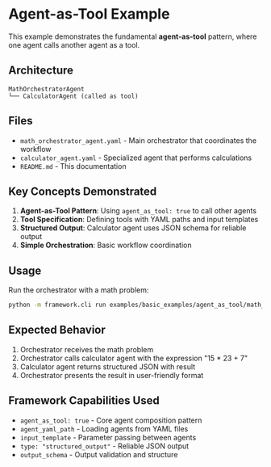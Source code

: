 # Agent-as-Tool Example

This example demonstrates the fundamental **agent-as-tool** pattern, where one agent calls another agent as a tool.

## Architecture

```
MathOrchestratorAgent
└── CalculatorAgent (called as tool)
```

## Files

- `math_orchestrator_agent.yaml` - Main orchestrator that coordinates the workflow
- `calculator_agent.yaml` - Specialized agent that performs calculations
- `README.md` - This documentation

## Key Concepts Demonstrated

1. **Agent-as-Tool Pattern**: Using `agent_as_tool: true` to call other agents
2. **Tool Specification**: Defining tools with YAML paths and input templates
3. **Structured Output**: Calculator agent uses JSON schema for reliable output
4. **Simple Orchestration**: Basic workflow coordination

## Usage

Run the orchestrator with a math problem:

```bash
python -m framework.cli run examples/basic_examples/agent_as_tool/math_orchestrator_agent.yaml "What is 15 * 23 + 7?"
```

## Expected Behavior

1. Orchestrator receives the math problem
2. Orchestrator calls calculator agent with the expression "15 * 23 + 7"
3. Calculator agent returns structured JSON with result
4. Orchestrator presents the result in user-friendly format

## Framework Capabilities Used

- `agent_as_tool: true` - Core agent composition pattern
- `agent_yaml_path` - Loading agents from YAML files
- `input_template` - Parameter passing between agents
- `type: "structured_output"` - Reliable JSON output
- `output_schema` - Output validation and structure 